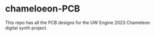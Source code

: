 # chameloeon-PCB
This repo has all the PCB designs for the UW Engine 2023 Chameleon digital synth project.
